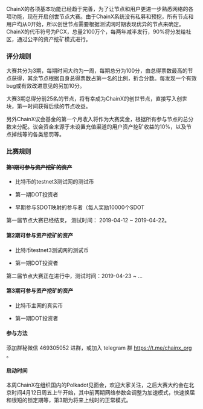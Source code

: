 ChainX的各项基本功能已经趋于完善，为了让节点和用户更进一步熟悉网络的各项功能，现在开启创世节点大赛。由于ChainX系统没有私募和预挖，所有节点和用户均从0开始，所以创世节点需要根据测试网时期表现优异的节点来确定。ChainX的代币符号为PCX，总量2100万个，每两年减半发行，90%将分发给社区，通过公平的资产挖矿模式进行。

### 评分规则

大赛共分为3期，每期时间大约为一周，每期总分为100分，由总得票数最高的节点获得，其余节点根据自身总得票数占第一名的比例，折合分数。每发现一个有效bug或有效改进意见的另加10分。

大赛3期总得分前25名的节点，将有幸成为ChainX的创世节点，直接写入创世块，第一时间获得后续的节点收益。

另外ChainX议会基金的第一个月收入将作为大赛奖金，根据所有参与节点的总分数来分配。议会资金来源于未设置充值渠道的用户资产挖矿收益的10%，以及节点掉线等的各类惩罚等。

### 比赛规则

#### ~~第1期可参与资产挖矿的资产~~

* 比特币的testnet3测试网的测试币

* 第一期DOT投资者

* 早期参与SDOT映射的参与者（每人奖励10000个SDOT

第一届节点大赛已经结束， 测试时间： 2019-04-12 ~ 2019-04-22。

#### 第2期可参与资产挖矿的资产

* 比特币testnet3测试网的测试币

* 第一期DOT投资者

第二届节点大赛正在进行中，测试时间：2019-04-23 ~ ...

#### 第3期可参与资产挖矿的资产

* 比特币主网的真实币

* 第一期DOT投资者

#### 参与方法

添加群秘微信 469305052 进群，或加入 telegram 群 https://t.me/chainx_org 。

#### 启动时间

本周ChainX在组织国内的Polkadot见面会，欢迎大家关注，之后大赛大约会在北京时间4月12日周五上午开始，其中前两期网络参数会调整为加速模式，快速换届和很短的锁定期等，第3期为将来上线时的正常模式。
